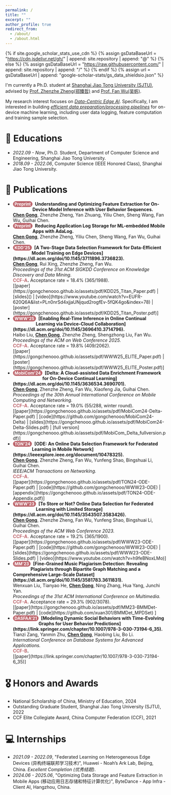 ```yaml
---
permalink: /
title: ""
excerpt: ""
author_profile: true
redirect_from: 
  - /about/
  - /about.html
---
```


<style>
.pubtitle{
    background: #BD666D;
    color: white;
    font-size: 13px;
    padding: 1px 5px 1px 5px;
    border-radius: 9px;
    float: left;
    font-weight: bold;
}
.font-bold{
    font-weight:bold;
}
</style>


{% if site.google_scholar_stats_use_cdn %}
{% assign gsDataBaseUrl = "https://cdn.jsdelivr.net/gh/" | append: site.repository | append: "@" %}
{% else %}
{% assign gsDataBaseUrl = "https://raw.githubusercontent.com/" | append: site.repository | append: "/" %}
{% endif %}
{% assign url = gsDataBaseUrl | append: "google-scholar-stats/gs_data_shieldsio.json" %}

<span class='anchor' id='about-me'></span>

I'm currently a Ph.D. student at [Shanghai Jiao Tong University (SJTU)](https://en.sjtu.edu.cn/), advised by [Prof. Zhenzhe Zheng(郑臻哲)](https://zhengzhenzhe220.github.io/) and [Prof. Fan Wu(吴帆)](https://www.cs.sjtu.edu.cn/~fwu/). 

My research interest focuses on *<u>Data-Centric Edge AI</u>*. Specifically, I am interested in building *<u>efficient data preparation/processing pipelines</u>* for on-device machine learning, including user data logging, feature computation and training sample selection.

# 📖 Educations
- *2022.09 - Now*, Ph.D. Student, Department of Computer Science and Engineering, Shanghai Jiao Tong University. 
- *2018.09 - 2022.06*, Computer Science (IEEE Honored Class), Shanghai Jiao Tong University. 

<span class='anchor' id='publications'></span>

# 📝 Publications 

- <div class="pubtitle">Preprint</div> &nbsp; <b>Understanding and Optimizing Feature Extraction for On-Device Model Inference with User Behavior Sequences.</b> <br /> <u><b>Chen Gong</b></u>, Zhenzhe Zheng, Yan Zhuang, Yiliu Chen, Sheng Wang, Fan Wu, Guihai Chen. <br />

- <div class="pubtitle">Preprint</div> &nbsp; <b>Reducing Application Log Storage for ML-embedded Mobile Apps with AdaLog.</b> <br /> <u><b>Chen Gong</b></u>, Zhenzhe Zheng, Yiliu Chen, Sheng Wang, Fan Wu, Guihai Chen. <br />

- <div class="pubtitle">KDD'25</div> &nbsp; <b>[A Two-Stage Data Selection Framework for Data-Efficient Model Training on Edge Devices](https://dl.acm.org/doi/10.1145/3711896.3736823).</b> <br /> <u><b>Chen Gong</b></u>, Rui Xing, Zhenzhe Zheng, Fan Wu. <br /> <i>Proceedings of the 31st ACM SIGKDD Conference on Knowledge Discovery and Data Mining.</i> <br /><b><font color="#BD666D">CCF-A</font>.</b> Acceptance rate = 18.4% (365/1988).  <br /> [[paper](https://gongchenooo.github.io/assets/pdf/KDD25_Titan_Paper.pdf) | [slides]() | [video](https://www.youtube.com/watch?v=EUFR-620Q6A&list=PLn0nrSd4xjjaUNjqud2rogfEv-5fQK4go&index=78) | [poster](https://gongchenooo.github.io/assets/pdf/KDD25_Titan_Poster.pdf)]

- <div class="pubtitle">WWW'25</div> &nbsp; <b>[Enabling Real-Time Inference in Online Continual Learning via Device-Cloud Collaboration](https://dl.acm.org/doi/10.1145/3696410.3714796).</b> <br /> Haibo Liu, <u><b>Chen Gong</b></u>, Zhenzhe Zheng, Shengzhong Liu, Fan Wu. <br /> <i>Proceedings of the ACM on Web Conference 2025.</i> <br /><b><font color="#BD666D">CCF-A.</font></b> Acceptance rate = 19.8% (409/2062).<br /> [[paper](https://gongchenooo.github.io/assets/pdf/WWW25_ELITE_Paper.pdf) | [poster](https://gongchenooo.github.io/assets/pdf/WWW25_ELITE_Poster.pdf)]

- <div class="pubtitle">MobiCom'24</div> &nbsp; <b>[Delta: A Cloud-assisted Data Enrichment Framework for On-Device Continual Learning](https://dl.acm.org/doi/10.1145/3636534.3690701).</b> <br /> <u><b>Chen Gong</b></u>, Zhenzhe Zheng, Fan Wu, Xiaofeng Jia, Guihai Chen. <br /> <i>Proceedings of the 30th Annual International Conference on Mobile Computing and Networking.</i> <br /> <b><font color="#BD666D">CCF-A.</font></b> Acceptance rate = 19.0% (55/288, winter round). <br /> [[paper](https://gongchenooo.github.io/assets/pdf/MobiCom24-Delta-Paper.pdf) | [code](https://github.com/gongchenooo/MobiCom24-Delta) | [slides](https://gongchenooo.github.io/assets/pdf/MobiCom24-Delta-Slides.pdf) | [full version](https://gongchenooo.github.io/assets/pdf/MobiCom_Delta_fullversion.pdf)]

- <div class="pubtitle">TON'24</div> &nbsp; <b>[ODE: An Online Data Selection Framework for Federated Learning in Mobile Network](https://ieeexplore.ieee.org/document/10478325).</b> <br /> <u><b>Chen Gong</b></u>, Zhenzhe Zheng, Fan Wu, Yunfeng Shao, Bingshuai Li, Guihai Chen. <br /> <i>IEEE/ACM Transactions on Networking.</i> <br /> <b><font color="#BD666D">CCF-A.</font></b> <br /> [[paper](https://gongchenooo.github.io/assets/pdf/TON24-ODE-Paper.pdf) | [code](https://github.com/gongchenooo/WWW23-ODE) | [appendix](https://gongchenooo.github.io/assets/pdf/TON24-ODE-Appendix.pdf)]

- <div class="pubtitle">WWW'23</div> &nbsp; <b>[To Store or Not? Online Data Selection for Federated Learning with Limited Storage](https://dl.acm.org/doi/10.1145/3543507.3583426).</b> <br /> <u><b>Chen Gong</b></u>, Zhenzhe Zheng, Fan Wu, Yunfeng Shao, Bingshuai Li, Guihai Chen. <br /> <i>Proceedings of the ACM Web Conference 2023.</i> <br /> <b><font color="#BD666D">CCF-A.</font></b> Acceptance rate = 19.2% (365/1900). <br /> [[paper](https://gongchenooo.github.io/assets/pdf/WWW23-ODE-Paper.pdf) | [code](https://github.com/gongchenooo/WWW23-ODE) | [slides](https://gongchenooo.github.io/assets/pdf/WWW23-ODE-Slides.pdf) | [video](https://www.youtube.com/watch?v=h9feBNoxLMo)]

- <div class="pubtitle">MM'23</div> &nbsp; <b>[Fine-Grained Music Plagiarism Detection: Revealing Plagiarists through Bipartite Graph Matching and a Comprehensive Large-Scale Dataset](https://dl.acm.org/doi/10.1145/3581783.3611831).</b> <br /> Wenxuan Liu, Tianyao He, <u><b>Chen Gong</b></u>, Ning Zhang, Hua Yang, Junchi Yan. <br /> <i>Proceedings of the 31st ACM International Conference on Multimedia.</i> <br /><b><font color="#BD666D">CCF-A.</font></b> Acceptance rate = 29.3% (902/3078). <br /> [[paper](https://gongchenooo.github.io/assets/pdf/MM23-BMMDet-Paper.pdf) | [code](https://github.com/xuan301/BMMDet_MPDSet) ]

- <div class="pubtitle">DASFAA'21</div> &nbsp; <b>[Modeling Dynamic Social Behaviors with Time-Evolving Graphs for User Behavior Predictions](https://link.springer.com/chapter/10.1007/978-3-030-73194-6_35).</b> <br /> Tianzi Zang, Yanmin Zhu, <u><b>Chen Gong</b></u>, Haobing Liu, Bo Li. <br /> <i>International Conference on Database Systems for Advanced Applications.</i> <br /><b><font color="#BD666D">CCF-B</font>.</b> <br /> [[paper](https://link.springer.com/chapter/10.1007/978-3-030-73194-6_35)] 

# 🎖 Honors and Awards
- National Scholarship of China, Ministry of Education, 2024
- Outstanding Graduate Student, Shanghai Jiao Tong University (SJTU), 2022
- CCF Elite Collegiate Award, China Computer Federation (CCF), 2021

# 💻 Internships
- *2021.09 - 2022.09*, "Federated Learning on Heterogeneous Edge Devices (异构终端联邦学习技术)", Huawei - Noah’s Ark Lab, Beijing, China. *Excellent Completion (优秀结题)*.
- *2024.06 - 2025.06*, "Optimizing Data Storage and Feature Extraction in Mobile Apps (移动应用日志存储和特征计算优化)", ByteDance - App Infra - Client AI, Hangzhou, China. 
